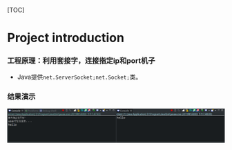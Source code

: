 [TOC]

# Project introduction

### 工程原理：利用套接字，连接指定ip和port机子

- Java提供```net.ServerSocket;net.Socket;```类。

### 结果演示

![](imgs/捕获.PNG)
